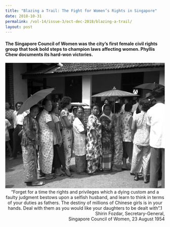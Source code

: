 ```yaml
---
title: "Blazing a Trail: The Fight for Women’s Rights in Singapore"
date: 2018-10-31
permalink: /vol-14/issue-3/oct-dec-2018/blazing-a-trail/
layout: post
---
```

#### The Singapore Council of Women was the city’s first female civil rights group that took bold steps to champion laws affecting women. **Phyllis Chew** documents its hard-won victories.

<img src="/images/Vol-14-issue-3/blazing-a-trail/BlazingTrail1.JPG">
<div style="background-color: white;"></i></div>

<center>“Forget for a time the rights and privileges which a dying custom and a faulty judgment bestows upon a selfish husband, and learn to think in terms of your duties as fathers. The destiny of millions of Chinese girls is in your hands. Deal with them as you would like your daughters to be dealt with”.1</center>

<div style="text-align: right">Shirin Fozdar, Secretary-General, <br>Singapore Council of Women, 23 August 1954</div>

